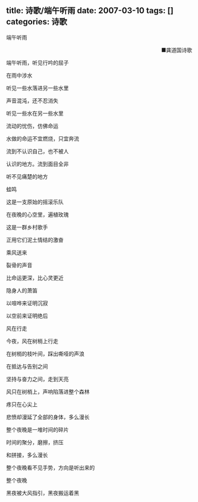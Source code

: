 title: 诗歌/端午听雨
date: 2007-03-10
tags: []
categories: 诗歌
---
 <p>端午听雨</p> 
 <p align="right"> ■龚道国诗歌&nbsp;</p> 
 <p>端午听雨，听见行吟的屈子</p> 
 <p>在雨中涉水</p> 
 <p>听见一些水落进另一些水里</p> 
 <p>声音混沌，还不忍消失</p> 
 <p>听见一些水在另一些水里</p> 
 <p>流动的忧伤，仿佛命运</p> 
 <p>水做的命运不宜燃烧，只宜奔流</p> 
 <p>流到不认识自己，也不被人</p> 
<!-- more --><p>认识的地方。流到面目全非</p> 
 <p>听不见痛楚的地方</p> 
 <p>蛙鸣</p> 
 <p>这是一支原始的摇滚乐队</p> 
 <p>在夜晚的心空里，遍植玫瑰</p> 
 <p>这是一群乡村歌手</p> 
 <p>正用它们泥土情结的激奋</p> 
 <p>乘风送来</p> 
 <p>裂骨的声音</p> 
 <p>比命运更深，比心灵更近</p> 
 <p>隐身人的萧笛</p> 
 <p>以喧哗来证明沉寂</p> 
 <p>以空前来证明绝后</p> 
 <p>风在行走</p> 
 <p>今夜，风在树梢上行走</p> 
 <p>在树梢的枝叶间，踩出嘶哑的声浪</p> 
 <p>在抵达与告别之间</p> 
 <p>坚持与奋力之间，走到天亮</p> 
 <p>风只在树梢上，声响陷落进整个森林</p> 
 <p>疼只在心尖上</p> 
 <p>悲愤却漫延了全部的身体，多么漫长</p> 
 <p>整个夜晚是一堆时间的碎片</p> 
 <p>时间的聚分，磨擦，挤压</p> 
 <p>和拼接，多么漫长</p> 
 <p>整个夜晚看不见手势，方向是听出来的</p> 
 <p>整个夜晚</p> 
 <p>黑夜被大风指引，黑夜搬运着黑</p> 
 <p> &nbsp;</p> 
